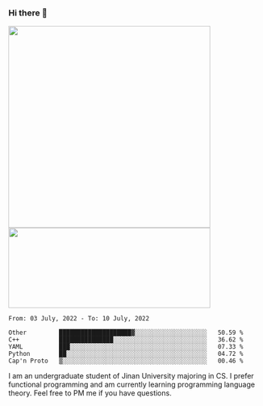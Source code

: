 ### Hi there 👋

<!--
**pe200012/pe200012** is a ✨ _special_ ✨ repository because its `README.md` (this file) appears on your GitHub profile.

Here are some ideas to get you started:

- 🔭 I’m currently working on ...
- 🌱 I’m currently learning ...
- 👯 I’m looking to collaborate on ...
- 🤔 I’m looking for help with ...
- 💬 Ask me about ...
- 📫 How to reach me: ...
- 😄 Pronouns: ...
- ⚡ Fun fact: ...
-->
<p>
    <img width="400em" src="https://github-readme-stats.vercel.app/api?username=pe200012&show_icons=true&icon_color=f44336&title_color=757de8">
    <img width="400em" height="159em" src="https://github-readme-stats.vercel.app/api/top-langs/?username=pe200012&hide=html,cmake,css&title_color=757de8&layout=compact">
</p>

<!--START_SECTION:waka-->
```text
From: 03 July, 2022 - To: 10 July, 2022

Other         ████████████████████▓░░░░░░░░░░░░░░░░░░░░   50.59 % 
C++           ███████████████░░░░░░░░░░░░░░░░░░░░░░░░░░   36.62 % 
YAML          ███░░░░░░░░░░░░░░░░░░░░░░░░░░░░░░░░░░░░░░   07.33 % 
Python        ██░░░░░░░░░░░░░░░░░░░░░░░░░░░░░░░░░░░░░░░   04.72 % 
Cap'n Proto   ▒░░░░░░░░░░░░░░░░░░░░░░░░░░░░░░░░░░░░░░░░   00.46 % 
```
<!--END_SECTION:waka-->

I am an undergraduate student of Jinan University majoring in CS. I prefer functional programming and am currently learning programming language theory. Feel free to PM me if you have questions.
